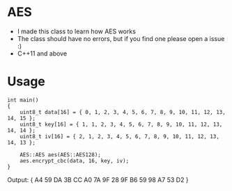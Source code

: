 # AES
 
* I made this class to learn how AES works
* The class should have no errors, but if you find one please open a issue :)
* C++11 and above

# Usage

```
int main()
{
    uint8_t data[16] = { 0, 1, 2, 3, 4, 5, 6, 7, 8, 9, 10, 11, 12, 13, 14, 15 };
    uint8_t key[16] = { 1, 1, 2, 3, 4, 5, 6, 7, 8, 9, 10, 11, 12, 13, 14, 14 };
    uint8_t iv[16] = { 2, 1, 2, 3, 4, 5, 6, 7, 8, 9, 10, 11, 12, 13, 14, 13 };

    AES::AES aes(AES::AES128);
    aes.encrypt_cbc(data, 16, key, iv);
}
```

Output: { A4 59 DA 3B CC A0 7A 9F 28 9F B6 59 98 A7 53 D2 }
